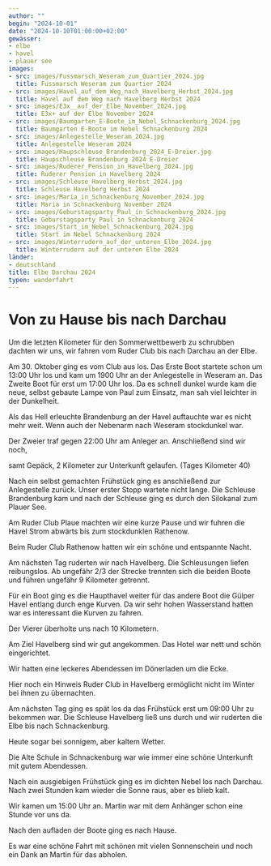 ```yaml
---
author: ""
begin: "2024-10-01"
date: "2024-10-10T01:00:00+02:00"
gewässer:
- elbe
- havel
- plauer see
images:
- src: images/Fussmarsch_Weseram_zum_Quartier_2024.jpg
  title: Fussmarsch Weseram zum Quartier 2024
- src: images/Havel_auf_dem_Weg_nach_Havelberg_Herbst_2024.jpg
  title: Havel auf dem Weg nach Havelberg Herbst 2024
- src: images/E3x__auf_der_Elbe_November_2024.jpg
  title: E3x+ auf der Elbe November 2024
- src: images/Baumgarten_E-Boote_im_Nebel_Schnackenburg_2024.jpg
  title: Baumgarten E-Boote im Nebel Schnackenburg 2024
- src: images/Anlegestelle_Weseram_2024.jpg
  title: Anlegestelle Weseram 2024
- src: images/Haupschleuse_Brandenburg_2024_E-Dreier.jpg
  title: Haupschleuse Brandenburg 2024 E-Dreier
- src: images/Ruderer_Pension_in_Havelberg_2024.jpg
  title: Ruderer Pension in Havelberg 2024
- src: images/Schleuse_Havelberg_Herbst_2024.jpg
  title: Schleuse Havelberg Herbst 2024
- src: images/Maria_in_Schnackenburg_November_2024.jpg
  title: Maria in Schnackenburg November 2024
- src: images/Geburstagsparty_Paul_in_Schnackenburg_2024.jpg
  title: Geburstagsparty Paul in Schnackenburg 2024
- src: images/Start_im_Nebel_Schnackenburg_2024.jpg
  title: Start im Nebel Schnackenburg 2024
- src: images/Winterrudern_auf_der_unteren_Elbe_2024.jpg
  title: Winterrudern auf der unteren Elbe 2024
länder:
- deutschland
title: Elbe Darchau 2024
typen: wanderfahrt
---
```


# Von zu Hause bis nach Darchau


Um die letzten Kilometer für den Sommerwettbewerb zu schrubben dachten wir uns, wir fahren vom Ruder Club bis nach Darchau an der Elbe.

Am 30. Oktober ging es vom Club aus los. Das Erste Boot startete schon um 13:00 Uhr los und kam um 1900 Uhr an der Anlegestelle in Weseram an. Das Zweite Boot für erst um 17:00 Uhr los. Da es schnell dunkel wurde kam die neue, selbst gebaute Lampe von Paul zum Einsatz, man sah viel leichter in der Dunkelheit.

Als das Hell erleuchte Brandenburg an der Havel auftauchte war es nicht mehr weit. Wenn auch der Nebenarm nach Weseram stockdunkel war.

Der Zweier traf gegen 22:00 Uhr am Anleger an. Anschließend sind wir noch,

samt Gepäck, 2 Kilometer zur Unterkunft gelaufen. (Tages Kilometer 40)

Nach ein selbst gemachten Frühstück ging es anschließend zur Anlegestelle zurück. Unser erster Stopp wartete nicht lange. Die Schleuse Brandenburg kam und nach der Schleuse ging es durch den Silokanal zum Plauer See.

Am Ruder Club Plaue machten wir eine kurze Pause und wir fuhren die Havel Strom abwärts bis zum stockdunklen Rathenow.

Beim Ruder Club Rathenow hatten wir ein schöne und entspannte Nacht.

Am nächsten Tag ruderten wir nach Havelberg. Die Schleusungen liefen reibungslos. Ab ungefähr 2/3 der Strecke trennten sich die beiden Boote und führen ungefähr 9 Kilometer getrennt.

Für ein Boot ging es die Haupthavel weiter für das andere Boot die Gülper Havel entlang durch enge Kurven. Da wir sehr hohen Wasserstand hatten war es interessant die Kurven zu fahren.

Der Vierer überholte uns nach 10 Kilometern.

Am Ziel Havelberg sind wir gut angekommen. Das Hotel war nett und schön eingerichtet.

Wir hatten eine leckeres Abendessen im Dönerladen um die Ecke.

Hier noch ein Hinweis Ruder Club in Havelberg ermöglicht nicht im Winter bei ihnen zu übernachten.

Am nächsten Tag ging es spät los da das Frühstück erst um 09:00 Uhr zu bekommen war. Die Schleuse Havelberg ließ uns durch und wir ruderten die Elbe bis nach Schnackenburg.

Heute sogar bei sonnigem, aber kaltem Wetter.

Die Alte Schule in Schnackenburg war wie immer eine schöne Unterkunft mit gutem Abendessen.

Nach ein ausgiebigen Frühstück ging es im dichten Nebel los nach Darchau. Nach zwei Stunden kam wieder die Sonne raus, aber es blieb kalt.

Wir kamen um 15:00 Uhr an. Martin war mit dem Anhänger schon eine Stunde vor uns da.

Nach den aufladen der Boote ging es nach Hause.

Es war eine schöne Fahrt mit schönen mit vielen Sonnenschein und noch ein Dank an Martin für das abholen.
